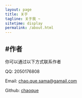 ```yaml
---
layout: page
title: 关于
tagline: 关于我 ~
sitetime: display
permalink: /about.html
---
```


## #作者

你可以通过以下方式联系作者

QQ: 2050176808

Email: <a ref="mailto:MansonZhou@outlook.com">chao.que.sama@gamail.com</a>

Github: [chaoque](https://github.com/AzureAdolescence)

